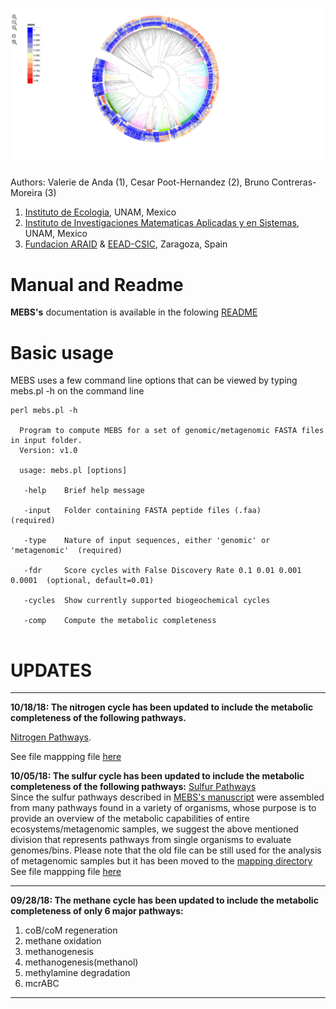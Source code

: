 ![MEBS](./images/MEBS.png) 

Authors: Valerie de Anda (1), Cesar Poot-Hernandez (2), Bruno Contreras-Moreira (3)

1. [Instituto de Ecologia](http://web.ecologia.unam.mx), UNAM, Mexico
2. [Instituto de Investigaciones Matematicas Aplicadas y en Sistemas](http://www.iimas.unam.mx), UNAM, Mexico
3. [Fundacion ARAID](http://www.araid.es) & [EEAD-CSIC](http://www.eead.csic.es), Zaragoza, Spain

# Manual and Readme 

**MEBS's** documentation is  available  in the folowing [README](https://eead-csic-compbio.github.io/metagenome_Pfam_score/READMEv1.html)   


# Basic usage

MEBS uses a few  command line options that can  be viewed by typing mebs.pl -h on the command line

```
perl mebs.pl -h 

  Program to compute MEBS for a set of genomic/metagenomic FASTA files in input folder.
  Version: v1.0

  usage: mebs.pl [options] 

   -help    Brief help message
   
   -input   Folder containing FASTA peptide files (.faa)                  (required)

   -type    Nature of input sequences, either 'genomic' or 'metagenomic'  (required)

   -fdr     Score cycles with False Discovery Rate 0.1 0.01 0.001 0.0001  (optional, default=0.01)

   -cycles  Show currently supported biogeochemical cycles
   
   -comp    Compute the metabolic completeness      
   
```


# UPDATES 
---

**10/18/18: The nitrogen cycle has been updated to include the metabolic completeness of the following pathways.**

[Nitrogen Pathways](https://eead-csic-compbio.github.io/metagenome_Pfam_score/nitrogen.html). 

See file mappping file [here](https://github.com/eead-csic-compbio/metagenome_Pfam_score/blob/master/cycles/nitrogen/pfam2kegg.tab) 

**10/05/18: The sulfur cycle has been updated to include the metabolic completeness of the following pathways:**
[Sulfur Pathways](https://eead-csic-compbio.github.io/metagenome_Pfam_score/sulfur.html)   
Since the sulfur pathways described in [MEBS's manuscript](https://academic.oup.com/gigascience/article/6/11/gix096/4561660) were assembled from many pathways found in a variety of organisms, whose purpose is to provide an overview of the metabolic capabilities of entire ecosystems/metagenomic samples, we suggest the  above mentioned division that represents pathways from single organisms to  evaluate genomes/bins. 
Please note that the old file can be still used  for the analysis of metagenomic samples but it has been moved to the [mapping directory](https://github.com/eead-csic-compbio/metagenome_Pfam_score/blob/master/mapping/pfam2kegg.tab) 
See file mappping file [here](https://github.com/eead-csic-compbio/metagenome_Pfam_score/blob/master/cycles/sulfur/pfam2kegg.tab) 

---

**09/28/18:  The methane cycle has been updated to include the metabolic completeness of only 6 major pathways:**

1. coB/coM regeneration
2. methane oxidation 
3. methanogenesis
4. methanogenesis(methanol) 
5. methylamine degradation
6. mcrABC 
---
